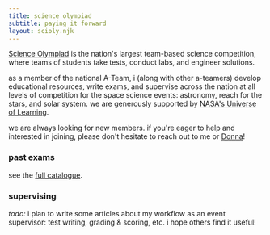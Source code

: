 ```yaml
---
title: science olympiad
subtitle: paying it forward
layout: scioly.njk
---
```


[Science Olympiad](https://www.soinc.org/) is the nation's largest team-based science competition, where teams of students take tests, conduct labs, and engineer solutions.

as a member of the national A-Team, i (along with other a-teamers) develop educational resources, write exams, and supervise across the nation at all levels of competition for the space science events: astronomy, reach for the stars, and solar system. we are generously supported by [NASA's Universe of Learning](https://www.universe-of-learning.org/).

we are always looking for new members. if you're eager to help and interested in joining, please don't hesitate to reach out to me or [Donna](mailto:dlyoung.nso@gmail.com)!

### past exams

<!-- <table id="test-table">
    <thead>
        <th> season </th>
        <th> tournament </th>
        <th> date </th>
        <th> event </th>
    </thead>
    <tbody id="test-table-body"></tbody>
</table> -->

see the [full catalogue](/scioly/exams).

### supervising

*todo:* i plan to write some articles about my workflow as an event supervisor: test writing, grading & scoring, etc. i hope others find it useful!